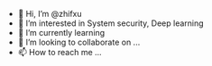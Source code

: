 - 👋 Hi, I’m @zhifxu
- 👀 I’m interested in System security, Deep learning
- 🌱 I’m currently learning 
- 💞️ I’m looking to collaborate on ...
- 📫 How to reach me ...

<!---
zhifxu/zhifxu is a ✨ special ✨ repository because its `README.md` (this file) appears on your GitHub profile.
You can click the Preview link to take a look at your changes.
--->
